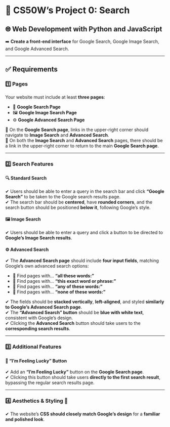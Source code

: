 # 📌 CS50W’s Project 0: Search  
## 🌐 Web Development with Python and JavaScript  

➡️ **Create a front-end interface** for Google Search, Google Image Search, and Google Advanced Search.  

---

## ✅ Requirements  

### 1️⃣ Pages  
Your website must include at least **three pages**:  
- 📄 **Google Search Page**  
- 🖼️ **Google Image Search Page**  
- ⚙️ **Google Advanced Search Page**  

🔹 On the **Google Search page**, links in the upper-right corner should navigate to **Image Search** and **Advanced Search**.  
🔹 On both the **Image Search** and **Advanced Search** pages, there should be a link in the upper-right corner to return to the main **Google Search page**.  

---

### 2️⃣ Search Features  

#### 🔍 Standard Search  
✔ Users should be able to enter a query in the search bar and click **“Google Search”** to be taken to the Google search results page.  
✔ The search bar should be **centered**, have **rounded corners**, and the search button should be positioned **below it**, following Google’s style.  

#### 🖼️ Image Search  
✔ Users should be able to enter a query and click a button to be directed to **Google’s Image Search results**.  

#### ⚙️ Advanced Search  
✔ The **Advanced Search page** should include **four input fields**, matching Google’s own advanced search options:  
   - 🔹 Find pages with… **“all these words:”**  
   - 🔹 Find pages with… **“this exact word or phrase:”**  
   - 🔹 Find pages with… **“any of these words:”**  
   - 🔹 Find pages with… **“none of these words:”**  

✔ The fields should be **stacked vertically**, **left-aligned**, and styled **similarly to Google’s Advanced Search page**.  
✔ The **“Advanced Search” button** should be **blue with white text**, consistent with Google’s design.  
✔ Clicking the **Advanced Search** button should take users to the **corresponding search results**.  

---

### 3️⃣ Additional Features  

#### 🎯 “I’m Feeling Lucky” Button  
✔ Add an **“I’m Feeling Lucky”** button on the **Google Search page**.  
✔ Clicking this button should take users **directly to the first search result**, bypassing the regular search results page.  

---

### 4️⃣ Aesthetics & Styling 🎨  
✔ The website’s **CSS should closely match Google’s design** for a **familiar and polished look**.  
